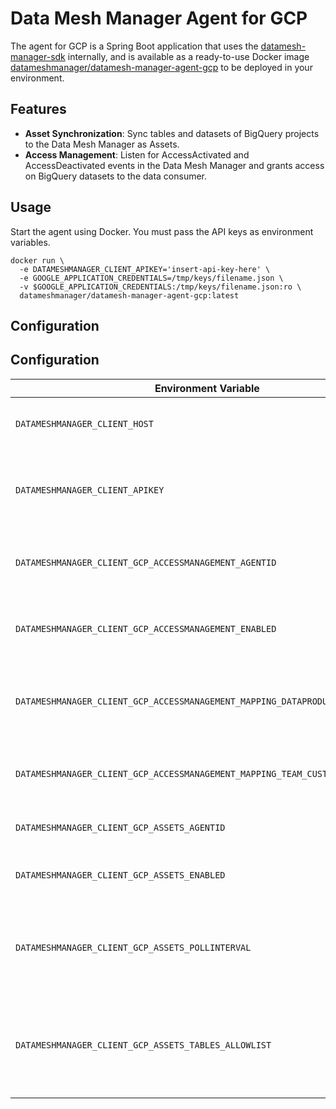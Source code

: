 Data Mesh Manager Agent for GCP
===

The agent for GCP is a Spring Boot application that uses the [datamesh-manager-sdk](https://github.com/datamesh-manager/datamesh-manager-sdk) internally, and is available as a ready-to-use Docker image [datameshmanager/datamesh-manager-agent-gcp](https://hub.docker.com/repository/docker/datameshmanager/datamesh-manager-gcp-databricks) to be deployed in your environment.

## Features

- **Asset Synchronization**: Sync tables and datasets of BigQuery projects to the Data Mesh Manager as Assets.
- **Access Management**: Listen for AccessActivated and AccessDeactivated events in the Data Mesh Manager and grants access on BigQuery datasets to the data consumer.

## Usage

Start the agent using Docker. You must pass the API keys as environment variables.

```
docker run \
  -e DATAMESHMANAGER_CLIENT_APIKEY='insert-api-key-here' \
  -e GOOGLE_APPLICATION_CREDENTIALS=/tmp/keys/filename.json \
  -v $GOOGLE_APPLICATION_CREDENTIALS:/tmp/keys/filename.json:ro \
  datameshmanager/datamesh-manager-agent-gcp:latest
```

## Configuration

## Configuration

| Environment Variable                                                         | Default Value                      | Description                                                                            |
|------------------------------------------------------------------------------|------------------------------------|----------------------------------------------------------------------------------------|
| `DATAMESHMANAGER_CLIENT_HOST`                                                | `https://api.datamesh-manager.com` | Base URL of the Data Mesh Manager API.                                                 |
| `DATAMESHMANAGER_CLIENT_APIKEY`                                              |                                    | API key for authenticating requests to the Data Mesh Manager.                          |
| `DATAMESHMANAGER_CLIENT_GCP_ACCESSMANAGEMENT_AGENTID`                 | `gcp-access-management`            | Identifier for the GCP access management agent.                                 |
| `DATAMESHMANAGER_CLIENT_GCP_ACCESSMANAGEMENT_ENABLED`                 | `true`                             | Indicates whether GCP access management is enabled.                             |
| `DATAMESHMANAGER_CLIENT_GCP_ACCESSMANAGEMENT_MAPPING_DATAPRODUCT_CUSTOMFIELD` | `gcpPrincipal`                     | Custom field mapping for GCP service principals in data products.               |
| `DATAMESHMANAGER_CLIENT_GCP_ACCESSMANAGEMENT_MAPPING_TEAM_CUSTOMFIELD`       | `gcpPrincipal`                     | Custom field mapping for GCP service principals in teams.                       |
| `DATAMESHMANAGER_CLIENT_GCP_ASSETS_AGENTID`                           | `gcp-assets`                       | Identifier for the GCP assets agent.                                            |
| `DATAMESHMANAGER_CLIENT_GCP_ASSETS_ENABLED`                           | `true`                             | Indicates whether GCP asset tracking is enabled.                                |
| `DATAMESHMANAGER_CLIENT_GCP_ASSETS_POLLINTERVAL`                      | `PT5S`                             | Polling interval for GCP asset updates, in ISO 8601 duration format.            |
| `DATAMESHMANAGER_CLIENT_GCP_ASSETS_TABLES_ALLOWLIST`                  | `*`                                | List of allowed tables for GCP asset tracking (wildcard `*` allows all tables). |
